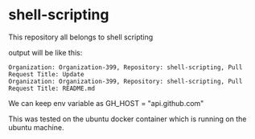 # shell-scripting
This repository all belongs to shell scripting

output will be like this:
```
Organization: Organization-399, Repository: shell-scripting, Pull Request Title: Update
Organization: Organization-399, Repository: shell-scripting, Pull Request Title: README.md
```

We can keep env variable as GH_HOST = "api.github.com"

This was tested on the ubuntu docker container which is running on the ubuntu machine.
